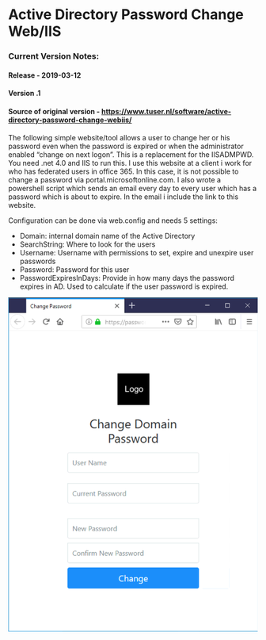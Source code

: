 # Active Directory Password Change Web/IIS

### Current Version Notes:
#### Release - 2019-03-12
#### Version .1
#### Source of original version - https://www.tuser.nl/software/active-directory-password-change-webiis/

The following simple website/tool allows a user to change her or his password even when the password is expired or when the administrator enabled “change on next logon”. This is a replacement for the IISADMPWD. You need .net 4.0 and IIS to run this. I use this website at a client i work for who has federated users in office 365. In this case, it is not possible to change a password via portal.microsoftonline.com. I also wrote a powershell script which sends an email every day to every user which has a password which is about to expire. In the email i include the link to this website.

Configuration can be done via web.config and needs 5 settings:

* Domain: internal domain name of the Active Directory
* SearchString: Where to look for the users
* Username: Username with permissions to set, expire and unexpire user passwords
* Password: Password for this user
* PasswordExpiresInDays: Provide in how many days the password expires in AD. Used to calculate if the user password is expired.

![Screenshot](https://raw.githubusercontent.com/cbasolutions/PasswordChangerWEB/master/screenshot.png)
